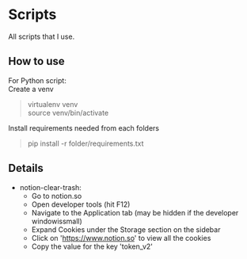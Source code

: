 # Scripts
All scripts that I use.

## How to use
For Python script:  
Create a venv
> virtualenv venv  
> source venv/bin/activate

Install requirements needed from each folders
> pip install -r folder/requirements.txt

## Details

- notion-clear-trash:  
  * Go to notion.so
  * Open developer tools (hit F12)
  * Navigate to the Application tab (may be hidden if the developer         windowissmall)
  * Expand Cookies under the Storage section on the sidebar
  * Click on 'https://www.notion.so' to view all the cookies
  * Copy the value for the key 'token_v2'

